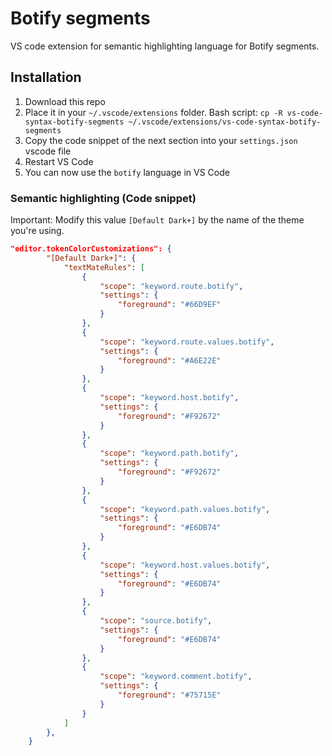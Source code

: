 # Botify segments
VS code extension for semantic highlighting language for Botify segments.

## Installation
1. Download this repo
2. Place it in your `~/.vscode/extensions` folder. Bash script: `cp -R vs-code-syntax-botify-segments ~/.vscode/extensions/vs-code-syntax-botify-segments`
3. Copy the code snippet of the next section into your `settings.json` vscode file
4. Restart VS Code
5. You can now use the `botify` language in VS Code

### Semantic highlighting (Code snippet)
Important: Modify this value `[Default Dark+]` by the name of the theme you're using.

```json
"editor.tokenColorCustomizations": {
        "[Default Dark+]": {
            "textMateRules": [
                {
                    "scope": "keyword.route.botify",
                    "settings": {
                        "foreground": "#66D9EF"
                    }
                },
                {
                    "scope": "keyword.route.values.botify",
                    "settings": {
                        "foreground": "#A6E22E"
                    }
                },
                {
                    "scope": "keyword.host.botify",
                    "settings": {
                        "foreground": "#F92672"
                    }
                },
                {
                    "scope": "keyword.path.botify",
                    "settings": {
                        "foreground": "#F92672"
                    }
                },
                {
                    "scope": "keyword.path.values.botify",
                    "settings": {
                        "foreground": "#E6DB74"
                    }
                },
                {
                    "scope": "keyword.host.values.botify",
                    "settings": {
                        "foreground": "#E6DB74"
                    }
                },
                {
                    "scope": "source.botify",
                    "settings": {
                        "foreground": "#E6DB74"
                    }
                },
                {
                    "scope": "keyword.comment.botify",
                    "settings": {
                        "foreground": "#75715E"
                    }
                }
            ]
        },
    }
```